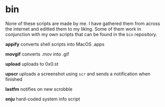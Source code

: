 # bin
None of these scripts are made by me. I have gathered them from across the internet and editted them to my liking. Some of them work in conjunction with my own scripts that can be found in the `bin` repository.

**appify** converts shell scripts into MacOS .apps

**movgif** converts .mov into .gif

**upload** uploads to 0x0.st

**upscr** uploads a screenshot using `scr` and sends a notification when finished

**lastfm** notifies on new scrobble

**enju** hard-coded system info script

